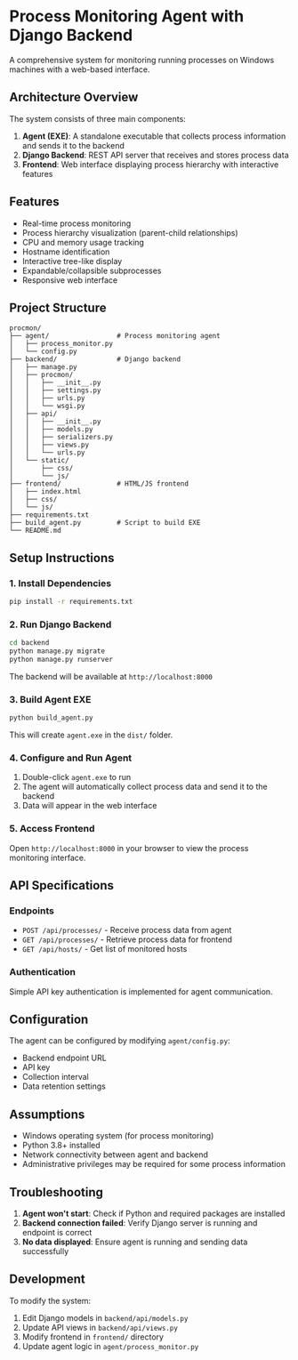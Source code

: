 # Process Monitoring Agent with Django Backend

A comprehensive system for monitoring running processes on Windows machines with a web-based interface.

## Architecture Overview

The system consists of three main components:

1. **Agent (EXE)**: A standalone executable that collects process information and sends it to the backend
2. **Django Backend**: REST API server that receives and stores process data
3. **Frontend**: Web interface displaying process hierarchy with interactive features

## Features

- Real-time process monitoring
- Process hierarchy visualization (parent-child relationships)
- CPU and memory usage tracking
- Hostname identification
- Interactive tree-like display
- Expandable/collapsible subprocesses
- Responsive web interface

## Project Structure

```
procmon/
├── agent/                 # Process monitoring agent
│   ├── process_monitor.py
│   └── config.py
├── backend/               # Django backend
│   ├── manage.py
│   ├── procmon/
│   │   ├── __init__.py
│   │   ├── settings.py
│   │   ├── urls.py
│   │   └── wsgi.py
│   ├── api/
│   │   ├── __init__.py
│   │   ├── models.py
│   │   ├── serializers.py
│   │   ├── views.py
│   │   └── urls.py
│   └── static/
│       ├── css/
│       └── js/
├── frontend/              # HTML/JS frontend
│   ├── index.html
│   ├── css/
│   └── js/
├── requirements.txt
├── build_agent.py         # Script to build EXE
└── README.md
```

## Setup Instructions

### 1. Install Dependencies

```bash
pip install -r requirements.txt
```

### 2. Run Django Backend

```bash
cd backend
python manage.py migrate
python manage.py runserver
```

The backend will be available at `http://localhost:8000`

### 3. Build Agent EXE

```bash
python build_agent.py
```

This will create `agent.exe` in the `dist/` folder.

### 4. Configure and Run Agent

1. Double-click `agent.exe` to run
2. The agent will automatically collect process data and send it to the backend
3. Data will appear in the web interface

### 5. Access Frontend

Open `http://localhost:8000` in your browser to view the process monitoring interface.

## API Specifications

### Endpoints

- `POST /api/processes/` - Receive process data from agent
- `GET /api/processes/` - Retrieve process data for frontend
- `GET /api/hosts/` - Get list of monitored hosts

### Authentication

Simple API key authentication is implemented for agent communication.

## Configuration

The agent can be configured by modifying `agent/config.py`:
- Backend endpoint URL
- API key
- Collection interval
- Data retention settings

## Assumptions

- Windows operating system (for process monitoring)
- Python 3.8+ installed
- Network connectivity between agent and backend
- Administrative privileges may be required for some process information

## Troubleshooting

1. **Agent won't start**: Check if Python and required packages are installed
2. **Backend connection failed**: Verify Django server is running and endpoint is correct
3. **No data displayed**: Ensure agent is running and sending data successfully

## Development

To modify the system:
1. Edit Django models in `backend/api/models.py`
2. Update API views in `backend/api/views.py`
3. Modify frontend in `frontend/` directory
4. Update agent logic in `agent/process_monitor.py`

